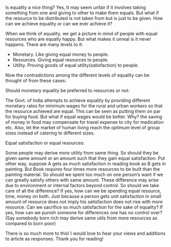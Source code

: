 Is equality a nice thing? Yes, It may seem unfair if it involves taking something from one and giving to other to make them equals. But what if the resource to be distributed is not taken from but is just to be given. How can we achieve equality or can we ever achieve it?

When we think of equality, we get a picture in mind of people with equal resources who are equally happy. But what makes it unreal is it never happens. There are many levels to it:
* Monetary. Like giving equal money to people.
* Resources. Giving equal resources to people.
* Utility. Proving goods of equal utility(satisfaction) to people.

Now the contradictions among the different levels of equality can be thought of from these cases:

Should monetary equality be preferred to resources or not:

The Govt. of India attempts to achieve equality by providing different monetary rates for minimum wages for the rural and urban workers so that the resource achieved are equal. This can be seen as putting them on par for buying food. But what if equal wages would be better. Why? the saving of money in food may compensate for travel expense to city for medication etc. Also, let the market of human living reach the optimum level of group sizes instead of catering to different sizes.

Equal satisfaction or equal resources:

Some people may derive more utility from same thing. So should they be given same amount or an amount such that they gain equal satisfaction. Put other way, suppose A gets as much satisfaction in reading book as B gets in painting. But Book requires four times more resources to be built than the painting material. So should we spent too much on one person’s want if we can greatly satisfy others with same amount. These difference may arise due to environment or internal factors beyond control. So should we take care of all the difference? If yes, how can we be spending equal resource, time, money on both. Just because a person gets unit satisfaction in small amount of resource does not imply his satisfaction does not rise with more resource. Can we sacrifice so much satisfaction for the sake of equality? If yes, how can we punish someone for differences one has no control over? (Say somebody born rich may derive same utils from more resources as compared to born poor)

There is so much more to this! I would love to hear your views and additions to article as responses. Thank you for reading!
